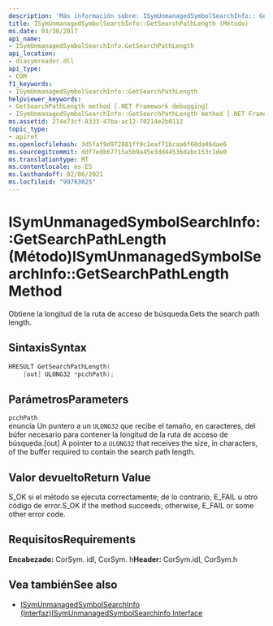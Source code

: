 ```yaml
---
description: 'Más información sobre: ISymUnmanagedSymbolSearchInfo:: GetSearchPathLength ((método)'
title: ISymUnmanagedSymbolSearchInfo::GetSearchPathLength (Método)
ms.date: 03/30/2017
api_name:
- ISymUnmanagedSymbolSearchInfo.GetSearchPathLength
api_location:
- diasymreader.dll
api_type:
- COM
f1_keywords:
- ISymUnmanagedSymbolSearchInfo::GetSearchPathLength
helpviewer_keywords:
- GetSearchPathLength method [.NET Framework debugging]
- ISymUnmanagedSymbolSearchInfo::GetSearchPathLength method [.NET Framework debugging]
ms.assetid: 274e73cf-8333-47ba-ac12-70214e2b0112
topic_type:
- apiref
ms.openlocfilehash: 3d5faf9d972881ff9c1eaf71bcaa6f68da46dae6
ms.sourcegitcommit: ddf7edb67715a5b9a45e3dd44536dabc153c1de0
ms.translationtype: MT
ms.contentlocale: es-ES
ms.lasthandoff: 02/06/2021
ms.locfileid: "99763025"
---
```

# <a name="isymunmanagedsymbolsearchinfogetsearchpathlength-method"></a><span data-ttu-id="7fbfd-103">ISymUnmanagedSymbolSearchInfo::GetSearchPathLength (Método)</span><span class="sxs-lookup"><span data-stu-id="7fbfd-103">ISymUnmanagedSymbolSearchInfo::GetSearchPathLength Method</span></span>

<span data-ttu-id="7fbfd-104">Obtiene la longitud de la ruta de acceso de búsqueda.</span><span class="sxs-lookup"><span data-stu-id="7fbfd-104">Gets the search path length.</span></span>  
  
## <a name="syntax"></a><span data-ttu-id="7fbfd-105">Sintaxis</span><span class="sxs-lookup"><span data-stu-id="7fbfd-105">Syntax</span></span>  
  
```cpp  
HRESULT GetSearchPathLength(  
    [out] ULONG32 *pcchPath);  
```  
  
## <a name="parameters"></a><span data-ttu-id="7fbfd-106">Parámetros</span><span class="sxs-lookup"><span data-stu-id="7fbfd-106">Parameters</span></span>  

 `pcchPath`  
 <span data-ttu-id="7fbfd-107">enuncia Un puntero a un `ULONG32` que recibe el tamaño, en caracteres, del búfer necesario para contener la longitud de la ruta de acceso de búsqueda.</span><span class="sxs-lookup"><span data-stu-id="7fbfd-107">[out] A pointer to a `ULONG32` that receives the size, in characters, of the buffer required to contain the search path length.</span></span>  
  
## <a name="return-value"></a><span data-ttu-id="7fbfd-108">Valor devuelto</span><span class="sxs-lookup"><span data-stu-id="7fbfd-108">Return Value</span></span>  

 <span data-ttu-id="7fbfd-109">S_OK si el método se ejecuta correctamente; de lo contrario, E_FAIL u otro código de error.</span><span class="sxs-lookup"><span data-stu-id="7fbfd-109">S_OK if the method succeeds; otherwise, E_FAIL or some other error code.</span></span>  
  
## <a name="requirements"></a><span data-ttu-id="7fbfd-110">Requisitos</span><span class="sxs-lookup"><span data-stu-id="7fbfd-110">Requirements</span></span>  

 <span data-ttu-id="7fbfd-111">**Encabezado:** CorSym. idl, CorSym. h</span><span class="sxs-lookup"><span data-stu-id="7fbfd-111">**Header:** CorSym.idl, CorSym.h</span></span>  
  
## <a name="see-also"></a><span data-ttu-id="7fbfd-112">Vea también</span><span class="sxs-lookup"><span data-stu-id="7fbfd-112">See also</span></span>

- [<span data-ttu-id="7fbfd-113">ISymUnmanagedSymbolSearchInfo (Interfaz)</span><span class="sxs-lookup"><span data-stu-id="7fbfd-113">ISymUnmanagedSymbolSearchInfo Interface</span></span>](isymunmanagedsymbolsearchinfo-interface.md)
